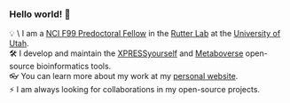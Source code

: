 ### Hello world! 👋

💡 \ I am a [NCI F99 Predoctoral Fellow](https://github.com/j-berg/NCI_F99_application/blob/main/Berg-Jordan_NCI-F99_2019-application_Redacted.pdf) in the [Rutter Lab](https://rutter.biochem.utah.edu/) at the [University of Utah](https://www.utah.edu/).    
🛠 I develop and maintain the [XPRESSyourself](https://github.com/XPRESSyourself/XPRESSpipe) and [Metaboverse](https://github.com/Metaboverse/Metaboverse) open-source bioinformatics tools.    
👓 You can learn more about my work at my [personal website](https://j-berg.github.io/).    
⚡ I am always looking for collaborations in my open-source projects.


